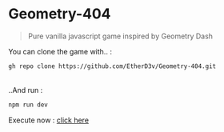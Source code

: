 # Geometry-404

> Pure vanilla javascript game inspired by Geometry Dash

You can clone the game with.. : 
``` bash
gh repo clone https://github.com/EtherD3v/Geometry-404.git
```
 <br>
..And run : 

``` bash
npm run dev
```

Execute now : [click here](https://solartyps.github.io/Geometry-404/)
